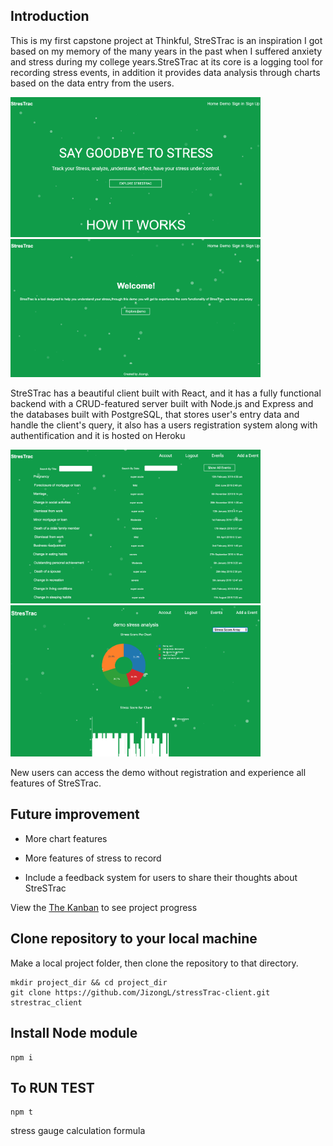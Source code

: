 ## Introduction
This is my first capstone project at Thinkful, StreSTrac is an inspiration I got based on my memory of the many years in the past when I suffered anxiety and stress during my college years.StreSTrac at its core is a logging tool for recording
stress events, in addition it provides data analysis through charts based on the data entry from the users. 

<div>
<img src='/src/assets/images/readme-demo-1.png' alt='chart_3' width='400px'/>
</div>

<div>
<img src='/src/assets/images/readme-demo-2.png' alt='chart_3' width='400px'/>
</div>

StreSTrac has a beautiful client built with React, and it has a fully functional backend with a CRUD-featured server built with Node.js and Express and the databases built with PostgreSQL, that stores user's entry data and handle the client's query, it also has a users registration system along with authentification and it is hosted on Heroku

<div>
<img src='/src/assets/images/readme-demo-3.png' alt='chart_3' width='400px'/>
</div>

<div>
<img src='/src/assets/images/readme-demo-4.png' alt='chart_3' width='400px'/>
</div>

New users can access the demo without registration and experience all features of StreSTrac. 

## Future improvement 
* More chart features

* More features of stress to record

* Include a feedback system for users to share their thoughts about StreSTrac





View the [The Kanban](https://github.com/JizongL/capstone-1-ideas/projects/3) to see project progress



## Clone repository to your local machine 

Make a local project folder, then clone the repository to that directory. 

```
mkdir project_dir && cd project_dir
git clone https://github.com/JizongL/stressTrac-client.git strestrac_client

```

## Install Node module

```
npm i

```

## To RUN TEST

```
npm t
```


stress gauge calculation formula 

<!-- \left(\sqrt{x}\right)^2 = x -->